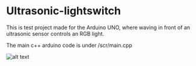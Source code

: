 # Ultrasonic-lightswitch

This is test project made for the Arduino UNO, where waving in front of an ultrasonic sensor controls an RGB light. 

The main c++ arduino code is under /scr/main.cpp

![alt text](![image](https://user-images.githubusercontent.com/97109488/178643609-af1f88f6-343a-4e5c-9544-262deb6910b4.png)
)
